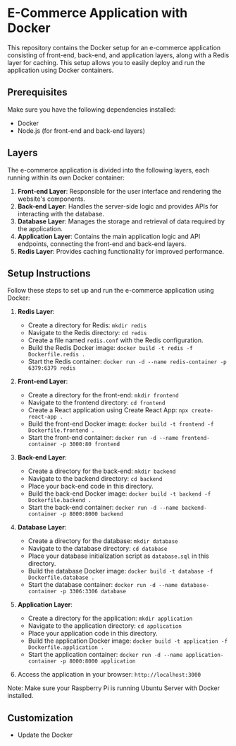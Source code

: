 # E-Commerce Application with Docker

This repository contains the Docker setup for an e-commerce application consisting of front-end, back-end, and application layers, along with a Redis layer for caching. This setup allows you to easily deploy and run the application using Docker containers.

## Prerequisites

Make sure you have the following dependencies installed:

- Docker
- Node.js (for front-end and back-end layers)

## Layers

The e-commerce application is divided into the following layers, each running within its own Docker container:

1. **Front-end Layer**: Responsible for the user interface and rendering the website's components.
2. **Back-end Layer**: Handles the server-side logic and provides APIs for interacting with the database.
3. **Database Layer**: Manages the storage and retrieval of data required by the application.
4. **Application Layer**: Contains the main application logic and API endpoints, connecting the front-end and back-end layers.
5. **Redis Layer**: Provides caching functionality for improved performance.

## Setup Instructions

Follow these steps to set up and run the e-commerce application using Docker:

1. **Redis Layer**:
   - Create a directory for Redis: `mkdir redis`
   - Navigate to the Redis directory: `cd redis`
   - Create a file named `redis.conf` with the Redis configuration.
   - Build the Redis Docker image: `docker build -t redis -f Dockerfile.redis .`
   - Start the Redis container: `docker run -d --name redis-container -p 6379:6379 redis`

2. **Front-end Layer**:
   - Create a directory for the front-end: `mkdir frontend`
   - Navigate to the frontend directory: `cd frontend`
   - Create a React application using Create React App: `npx create-react-app .`
   - Build the front-end Docker image: `docker build -t frontend -f Dockerfile.frontend .`
   - Start the front-end container: `docker run -d --name frontend-container -p 3000:80 frontend`

3. **Back-end Layer**:
   - Create a directory for the back-end: `mkdir backend`
   - Navigate to the backend directory: `cd backend`
   - Place your back-end code in this directory.
   - Build the back-end Docker image: `docker build -t backend -f Dockerfile.backend .`
   - Start the back-end container: `docker run -d --name backend-container -p 8000:8000 backend`

4. **Database Layer**:
   - Create a directory for the database: `mkdir database`
   - Navigate to the database directory: `cd database`
   - Place your database initialization script as `database.sql` in this directory.
   - Build the database Docker image: `docker build -t database -f Dockerfile.database .`
   - Start the database container: `docker run -d --name database-container -p 3306:3306 database`

5. **Application Layer**:
   - Create a directory for the application: `mkdir application`
   - Navigate to the application directory: `cd application`
   - Place your application code in this directory.
   - Build the application Docker image: `docker build -t application -f Dockerfile.application .`
   - Start the application container: `docker run -d --name application-container -p 8000:8000 application`

6. Access the application in your browser: `http://localhost:3000`

Note: Make sure your Raspberry Pi is running Ubuntu Server with Docker installed.

## Customization

- Update the Docker
